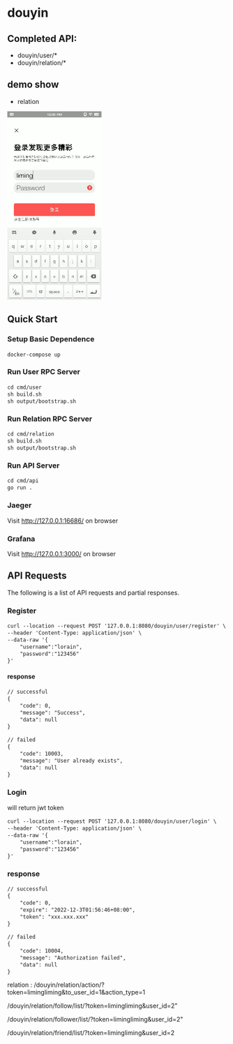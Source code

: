 # douyin

##  Completed API:
+ douyin/user/*
+ douyin/relation/*
##  demo show 
+ relation

![relation](gif/relation.gif)

## Quick Start
### Setup Basic Dependence
```
docker-compose up
```

### Run User RPC Server
```
cd cmd/user
sh build.sh
sh output/bootstrap.sh
```
### Run Relation RPC Server
```
cd cmd/relation
sh build.sh
sh output/bootstrap.sh
```

### Run API Server
```
cd cmd/api
go run .
```

### Jaeger
Visit http://127.0.0.1:16686/ on browser

### Grafana
Visit http://127.0.0.1:3000/ on browser

## API Requests
The following is a list of API requests and partial responses.

### Register
```
curl --location --request POST '127.0.0.1:8080/douyin/user/register' \
--header 'Content-Type: application/json' \
--data-raw '{
    "username":"lorain",
    "password":"123456"
}'
```
#### response
```
// successful
{
    "code": 0,
    "message": "Success",
    "data": null
}
```
```
// failed
{
    "code": 10003,
    "message": "User already exists",
    "data": null
}
```
### Login
will return jwt token
```
curl --location --request POST '127.0.0.1:8080/douyin/user/login' \
--header 'Content-Type: application/json' \
--data-raw '{
    "username":"lorain",
    "password":"123456"
}'
```
### response

```
// successful
{
    "code": 0,
    "expire": "2022-12-3T01:56:46+08:00",
    "token": "xxx.xxx.xxx"
}
```
```
// failed
{
    "code": 10004,
    "message": "Authorization failed",
    "data": null
}
```


relation :
/douyin/relation/action/?token=limingliming&to_user_id=1&action_type=1

/douyin/relation/follow/list/?token=limingliming&user_id=2"

/douyin/relation/follower/list/?token=limingliming&user_id=2"

/douyin/relation/friend/list/?token=limingliming&user_id=2
